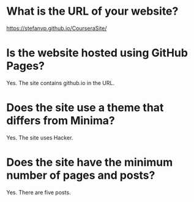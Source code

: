 # What is the URL of your website?

https://stefanvp.github.io/CourseraSite/

# Is the website hosted using GitHub Pages?

Yes. The site contains github.io in the URL.

# Does the site use a theme that differs from Minima?

Yes. The site uses Hacker.

# Does the site have the minimum number of pages and posts?

Yes. There are five posts.